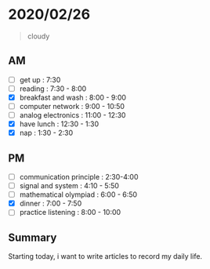 # 2020/02/26
> cloudy 
## AM
- [ ] get up : 7:30
- [ ] reading : 7:30 - 8:00
- [x] breakfast and wash : 8:00 - 9:00
- [ ] computer network : 9:00 - 10:50
- [ ] analog electronics : 11:00 - 12:30
- [x] have lunch : 12:30 - 1:30
- [x] nap : 1:30 - 2:30
## PM
- [ ] communication principle : 2:30-4:00
- [ ] signal and system : 4:10 - 5:50
- [ ] mathematical olympiad : 6:00 - 6:50
- [x] dinner : 7:00 - 7:50
- [ ] practice listening : 8:00 - 10:00
## Summary
Starting today, i want to write articles to record my daily life.